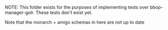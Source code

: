 NOTE: This folder exists for the purposes of implementing tests over bbop-manager-golr. These tests don't exist yet.

Note that the monarch + amigo schemas in here are not up to date
